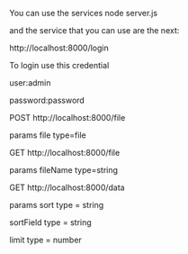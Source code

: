 You can use the services 
node server.js

and the service that you can use are the next:

http://localhost:8000/login

To login use this credential

user:admin

password:password

POST http://localhost:8000/file

params file type=file

GET http://localhost:8000/file

params fileName type=string

GET http://localhost:8000/data

params
sort type = string

sortField type = string

limit type = number

